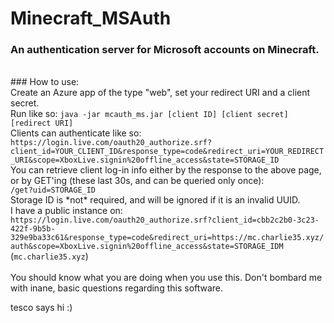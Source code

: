 # Minecraft_MSAuth
### An authentication server for Microsoft accounts on Minecraft.
<br>
### How to use:
<br>
Create an Azure app of the type "web", set your redirect URI and a client secret.
<br>
Run like so: <code>java -jar mcauth_ms.jar [client ID] [client secret] [redirect URI]</code>
<br>
Clients can authenticate like so:<br>
<code>https://login.live.com/oauth20_authorize.srf?client_id=YOUR_CLIENT_ID&response_type=code&redirect_uri=YOUR_REDIRECT_URI&scope=XboxLive.signin%20offline_access&state=STORAGE_ID</code>
<br>
You can retrieve client log-in info either by the response to the above page, or by GET'ing (these last 30s, and can be queried only once):<br>
<code>/get?uid=STORAGE_ID</code>
<br>
Storage ID is *not* required, and will be ignored if it is an invalid UUID.
<br>
I have a public instance on: <br><code>https://login.live.com/oauth20_authorize.srf?client_id=cbb2c2b0-3c23-422f-9b5b-329e9ba33c61&response_type=code&redirect_uri=https://mc.charlie35.xyz/auth&scope=XboxLive.signin%20offline_access&state=STORAGE_IDM</code>   (<code>mc.charlie35.xyz</code>)
<br><br>
You should know what you are doing when you use this. Don't bombard me with inane, basic questions regarding this software.

tesco says hi :)
